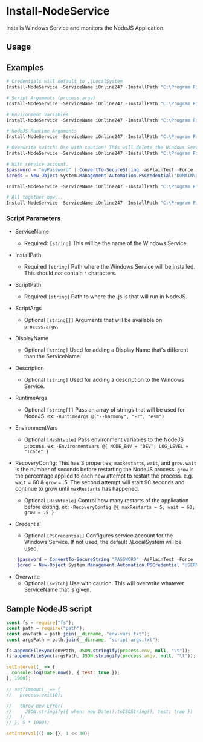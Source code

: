 # Install-NodeService
Installs Windows Service and monitors the NodeJS Application.

## Usage
## Examples
```powershell
# Credentials will default to .\LocalSystem
Install-NodeService -ServiceName iOnline247 -InstallPath "C:\Program Files\AAATest" -ScriptPath "C:\Program Files\AAATest\NodeJS\index.js"

# Script Arguments (process.argv)
Install-NodeService -ServiceName iOnline247 -InstallPath "C:\Program Files\AAATest" -ScriptPath "C:\Program Files\AAATest\NodeJS\index.js" -ScriptArgs @("oneArg", "-s", "b=5")

# Environment Variables
Install-NodeService -ServiceName iOnline247 -InstallPath "C:\Program Files\AAATest" -ScriptPath "C:\Program Files\AAATest\NodeJS\index.js" -EnvironmentVars @{ stringy = 'here'; truthy = $true; number = 0 }

# NodeJS Runtime Arguments
Install-NodeService -ServiceName iOnline247 -InstallPath "C:\Program Files\AAATest" -ScriptPath "C:\Program Files\AAATest\NodeJS\index.js" -RuntimeArgs "--harmony"

# Overwrite switch: Use with caution! This will delete the Windows Service that matches the `ServiceName` provided.
Install-NodeService -ServiceName iOnline247 -InstallPath "C:\Program Files\AAATest" -ScriptPath "C:\Program Files\AAATest\NodeJS\index.js" -Overwrite

# With service account.
$password = "myPassword" | ConvertTo-SecureString -asPlainText -Force
$creds = New-Object System.Management.Automation.PSCredential("DOMAIN\USERNAME", $password);

Install-NodeService -ServiceName iOnline247 -InstallPath "C:\Program Files\AAATest" -ScriptPath "C:\Program Files\AAATest\NodeJS\index.js" -Credential $creds

# All together now...
Install-NodeService -ServiceName iOnline247 -InstallPath "C:\Program Files\AAATest" -ScriptPath "C:\Program Files\AAATest\NodeJS\index.js" -EnvironmentVars @{ stringy = 'here'; truthy = $true; number = 0 } -RuntimeArgs "--harmony" -RecoveryConfig @{ maxRestarts = 10; wait = 5; grow = .3 } -Credential $creds -Overwrite
```
### Script Parameters

- ServiceName
  - Required: `[string]` This will be the name of the Windows Service. 

- InstallPath
    - Required `[string]` Path where the Windows Service will be installed. This should *not* contain `'` characters.

- ScriptPath
    - Required `[string]` Path to where the .js is that will run in NodeJS.

- ScriptArgs
  - Optional `[string[]]` Arguments that will be available on `process.argv`.

- DisplayName
    - Optional `[string]` Used for adding a Display Name that's different than the ServiceName.

- Description
    - Optional `[string]` Used for adding a description to the Windows Service.

- RuntimeArgs
    - Optional `[string[]]` Pass an array of strings that will be used for NodeJS. ex: `-RuntimeArgs @("--harmony", "-r", "esm")`

- EnvironmentVars
    - Optional `[Hashtable]` Pass environment variables to the NodeJS process. ex: `-EnvironmentVars @{ NODE_ENV = "DEV"; LOG_LEVEL = "Trace" }`
- RecoveryConfig: This has 3 properties; `maxRestarts`, `wait`, and `grow`. `wait` is the number of seconds before restarting the NodeJS process. `grow` is the percentage applied to each new attempt to restart the process. e.g. `wait` = 60 & `grow` = .5. The second attempt will start 90 seconds and continue to grow until `maxRestarts` has happened.
    - Optional `[Hashtable]` Control how many restarts of the application before exiting. ex: `-RecoveryConfig @{ maxRestarts = 5; wait = 60; grow = .5 }`

- Credential
    - Optional `[PSCredential]` Configures service account for the Windows Service. If not used, the default .\LocalSystem will be used.
```powershell
    $password = ConvertTo-SecureString "PASSWORD" -AsPlainText -Force
    $cred = New-Object System.Management.Automation.PSCredential "USERNAME", $password
```

- Overwrite
    - Optional `[switch]` Use with caution. This will overwrite whatever ServiceName that is given.

## Sample NodeJS script
```javascript
const fs = require("fs");
const path = require("path");
const envPath = path.join(__dirname, "env-vars.txt");
const argsPath = path.join(__dirname, "script-args.txt");

fs.appendFileSync(envPath, JSON.stringify(process.env, null, "\t"));
fs.appendFileSync(argsPath, JSON.stringify(process.argv, null, "\t"));

setInterval(_ => {
  console.log(Date.now(), { test: true });
}, 1000);

// setTimeout(_ => {
//   process.exit(0);

//   throw new Error(
//     JSON.stringify({ when: new Date().toISOString(), test: true })
//   );
// }, 5 * 1000);

setInterval(() => {}, 1 << 30);
```
